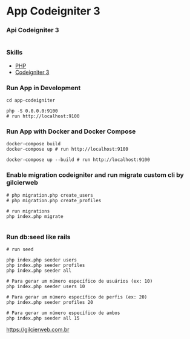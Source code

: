 # App Codeigniter 3

### Api Codeigniter 3

```json

```

### Skills
- [PHP](https://www.php.net/)
- [Codeigniter 3](https://codeigniter.com/)

### Run App in Development
```shell
cd app-codeigniter

php -S 0.0.0.0:9100
# run http://localhost:9100

```

### Run App with Docker and Docker Compose

```shell
docker-compose build
docker-compose up # run http://localhost:9100
 
docker-compose up --build # run http://localhost:9100
```

### Enable migration codeigniter and run migrate custom cli by gilcierweb 

```shell
# php migration.php create_users
# php migration.php create_profiles

# run migrations
php index.php migrate


```

### Run db:seed like rails

```shell
# run seed

php index.php seeder users
php index.php seeder profiles
php index.php seeder all

# Para gerar um número específico de usuários (ex: 10)
php index.php seeder users 10

# Para gerar um número específico de perfis (ex: 20)
php index.php seeder profiles 20

# Para gerar um número específico de ambos
php index.php seeder all 15

```

https://gilcierweb.com.br

